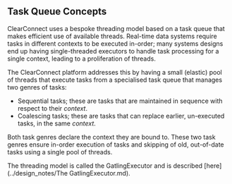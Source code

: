 ## Task Queue Concepts

ClearConnect uses a bespoke threading model based on a task queue that makes efficient use of available threads. Real-time data systems require tasks in different contexts to be executed in-order; many systems designs end up having single-threaded executors to handle task processing for a single context, leading to a proliferation of threads.

The ClearConnect platform addresses this by having a small (elastic) pool of threads that execute tasks from a specialised task queue that manages two genres of tasks:

*   Sequential tasks; these are tasks that are maintained in sequence with respect to their _context_.
*   Coalescing tasks; these are tasks that can replace earlier, un-executed tasks, in the same _context_.

Both task genres declare the context they are bound to. These two task genres ensure in-order execution of tasks and skipping of old, out-of-date tasks using a single pool of threads. 

The threading model is called the GatlingExecutor and is described [here](../design_notes/The GatlingExecutor.md).


